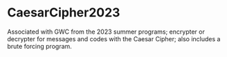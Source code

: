 # CaesarCipher2023
Associated with GWC from the 2023 summer programs; encrypter or decrypter for messages and codes with the Caesar Cipher; also includes a brute forcing program.
